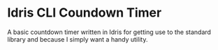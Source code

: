 # Idris CLI Coundown Timer

A basic countdown timer written in Idris for getting use to the standard library and because I simply want a handy utility.

